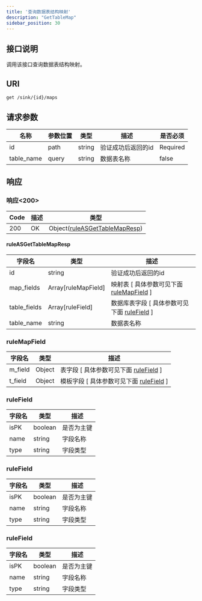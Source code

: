 ```yaml
---
title: '查询数据表结构映射'
description: "GetTableMap"
sidebar_position: 30
---
```

## 接口说明
调用该接口查询数据表结构映射。

## URI

```
get /sink/{id}/maps
```

## 请求参数

| 名称 | 参数位置 | 类型 | 描述 |  是否必须 |
| ---- | ---------- | ----------- | ----------- | ----------- |
| id | path | string | 验证成功后返回的id |  Required | 
| table_name | query | string | 数据表名称 |  false |

## 响应


### 响应<200>
| Code | 描述 | 类型 |
| ---- | ----------- | ------ | 
| 200 | OK | Object([ruleASGetTableMapResp](#ruleASGetTableMapResp)) |

#### ruleASGetTableMapResp

| 字段名 | 类型 | 描述 |
| ---- | ---- | ----------- | 
| id | string | 验证成功后返回的id |  
| map_fields | Array[ruleMapField] | 映射表 [ 具体参数可见下面 [ruleMapField](#ruleMapField) ] |  
| table_fields | Array[ruleField] | 数据库表字段 [ 具体参数可见下面 [ruleField](#ruleField) ] | 
| table_name | string | 数据表名称 |





### ruleMapField
| 字段名 | 类型 | 描述 |
| ---- | ---- | ----------- |
| m_field | Object | 表字段 [ 具体参数可见下面 [ruleField](#ruleField) ]  |
| t_field | Object | 模板字段 [ 具体参数可见下面 [ruleField](#ruleField) ]  |





### ruleField
| 字段名 | 类型 | 描述 |
| ---- | ---- | ----------- | 
| isPK | boolean | 是否为主键 | 
| name | string | 字段名称 | 
| type | string | 字段类型 |





### ruleField
| 字段名 | 类型 | 描述 |
| ---- | ---- | ----------- | 
| isPK | boolean | 是否为主键 | 
| name | string | 字段名称 | 
| type | string | 字段类型 |





### ruleField
| 字段名 | 类型 | 描述 |
| ---- | ---- | ----------- | 
| isPK | boolean | 是否为主键 | 
| name | string | 字段名称 | 
| type | string | 字段类型 |










